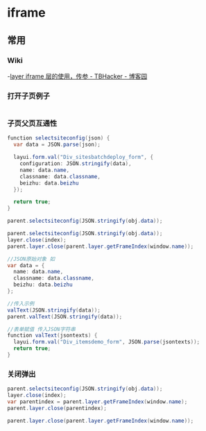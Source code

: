 # iframe

## 常用

### Wiki

-[layer iframe 层的使用，传参 - TBHacker - 博客园](https://www.cnblogs.com/jiqing9006/p/5135697.html)

### 打开子页例子

```c#
```

### 子页父页互通性

```c#
function selectsiteconfig(json) {
  var data = JSON.parse(json);

  layui.form.val("Div_sitesbatchdeploy_form", {
    configuration: JSON.stringify(data),
    name: data.name,
    classname: data.classname,
    beizhu: data.beizhu
  });

  return true;
}
```

```c#
parent.selectsiteconfig(JSON.stringify(obj.data));
```

```c#
parent.selectsiteconfig(JSON.stringify(obj.data));
layer.close(index);
parent.layer.close(parent.layer.getFrameIndex(window.name));

//JSON原始对象 如
var data = {
  name: data.name,
  classname: data.classname,
  beizhu: data.beizhu
};

//传入示例
valText(JSON.stringify(data));
parent.valText(JSON.stringify(data));

//表单赋值 传入JSON字符串
function valText(jsontexts) {
  layui.form.val("Div_itemsdemo_form", JSON.parse(jsontexts));
  return true;
}
```

### 关闭弹出

```c#
parent.selectsiteconfig(JSON.stringify(obj.data));
layer.close(index);
var parentindex = parent.layer.getFrameIndex(window.name);
parent.layer.close(parentindex);

parent.layer.close(parent.layer.getFrameIndex(window.name));
```
